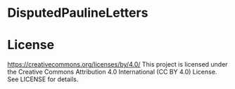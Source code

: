 # DisputedPaulineLetters

# License
https://creativecommons.org/licenses/by/4.0/
This project is licensed under the Creative Commons Attribution 4.0 International (CC BY 4.0) License. See LICENSE for details.
